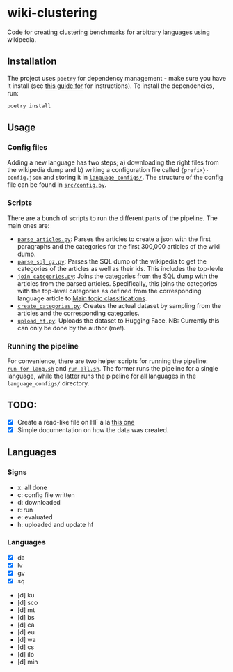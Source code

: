 # wiki-clustering
Code for creating clustering benchmarks for arbitrary languages using wikipedia. 

## Installation
The project uses `poetry` for dependency management - make sure you have it install (see [this guide for](https://python-poetry.org/docs/#installation) for instructions). To install the dependencies, run:
```bash
poetry install
```

## Usage
### Config files
Adding a new language has two steps; a) downloading the right files from the wikipedia dump and b) writing a configuration file called `{prefix}-config.json` and storing it in [`language_configs/`](./language_configs/). The structure of the config file can be found in [`src/config.py`](./src/config.py).

### Scripts
There are a bunch of scripts to run the different parts of the pipeline. The main ones are:

- [`parse_articles.py`](./src/parse_articles.py): Parses the articles to create a json with the first paragraphs and the categories for the first 300,000 articles of the wiki dump. 
- [`parse_sql_gz.py`](./src/parse_sql_gz.py): Parses the SQL dump of the wikipedia to get the categories of the articles as well as their ids. This includes the top-levle  
- [`join_categories.py`](./src/join_categories.py): Joins the categories from the SQL dump with the articles from the parsed articles. Specifically, this joins the categories with the top-level categories as defined from the corresponding language article to [Main topic classifications](https://en.wikipedia.org/wiki/Category:Main_topic_classifications). 
- [`create_categories.py`](./src/create_categories.py): Creates the actual dataset by sampling from the articles and the corresponding categories. 
- [`upload_hf.py`](./src/upload_hf.py): Uploads the dataset to Hugging Face. NB: Currently this can only be done by the author (me!).

### Running the pipeline
For convenience, there are two helper scripts for running the pipeline: [`run_for_lang.sh`](./run_for_lang.sh) and [`run_all.sh`](./run_all.sh). The former runs the pipeline for a single language, while the latter runs the pipeline for all languages in the `language_configs/` directory.


## TODO: 
- [x] Create a read-like file on HF a la [this one](https://huggingface.co/datasets/mteb/amazon_reviews_multi/blob/main/amazon_reviews_multi.py)
- [x] Simple documentation on how the data was created.

## Languages
### Signs
- x: all done
- c: config file written
- d: downloaded
- r: run
- e: evaluated
- h: uploaded and update hf

### Languages
- [x] da
- [x] lv
- [x] gv
- [x] sq
- [d] ku
- [d] sco
- [d] mt
- [d] bs
- [d] ca
- [d] eu
- [d] wa
- [d] cs
- [d] ilo
- [d] min